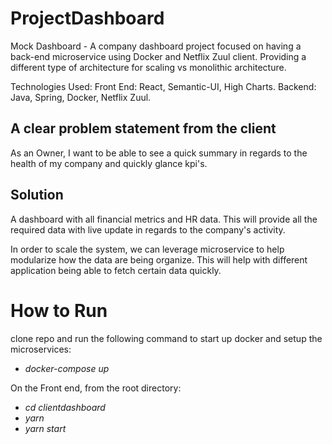 # ProjectDashboard
Mock Dashboard - A company dashboard project focused on having a back-end microservice using Docker and Netflix Zuul client.  Providing a different type of architecture for scaling vs monolithic architecture.

Technologies Used:
Front End: React, Semantic-UI, High Charts.
Backend: Java, Spring, Docker, Netflix Zuul. 

## A clear problem statement from the client
As an Owner, I want to be able to see a quick summary in regards to the health of my company and quickly glance kpi's.

## Solution
A dashboard with all financial metrics and HR data.  This will provide all the required data with live update in regards to
the company's activity.  

In order to scale the system, we can leverage microservice to help modularize how the data are being organize.  This will help
with different application being able to fetch certain data quickly.

# How to Run
clone repo and run the following command to start up docker and setup the microservices:
- *docker-compose up*

 On the Front end, from the root directory:
- *cd clientdashboard*
- *yarn*
- *yarn start*
